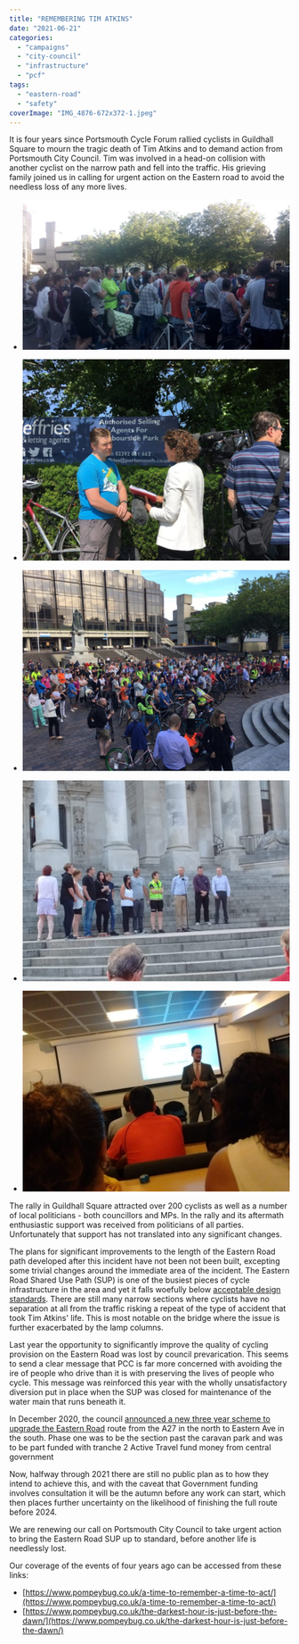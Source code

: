 ```yaml
---
title: "REMEMBERING TIM ATKINS"
date: "2021-06-21"
categories: 
  - "campaigns"
  - "city-council"
  - "infrastructure"
  - "pcf"
tags: 
  - "eastern-road"
  - "safety"
coverImage: "IMG_4876-672x372-1.jpeg"
---
```


It is four years since Portsmouth Cycle Forum rallied cyclists in Guildhall Square to mourn the tragic death of Tim Atkins and to demand action from Portsmouth City Council. Tim was involved in a head-on collision with another cyclist on the narrow path and fell into the traffic. His grieving family joined us in calling for urgent action on the Eastern road to avoid the needless loss of any more lives.

- ![](images/2b7ee508-51f5-499c-9a27-2135ab62ca03-1024x576.jpg)
    
- ![](images/208a38cf-c168-40e6-804b-acbabfbe56a6-1024x768.jpg)
    
- ![](images/a146ef74-a987-4bc4-802e-c19a259e9848-1024x768.jpg)
    
- ![](images/cf81e13f-00b4-4e83-bf70-2f8f6d402236-1024x768.jpg)
    
- ![](images/d6bc332e-b2aa-4a9a-a425-5b9e32d58992-1024x768.jpg)
    

The rally in Guildhall Square attracted over 200 cyclists as well as a number of local politicians - both councillors and MPs. In the rally and its aftermath enthusiastic support was received from politicians of all parties. Unfortunately that support has not translated into any significant changes.

The plans for significant improvements to the length of the Eastern Road path developed after this incident have not been not been built, excepting some trivial changes around the immediate area of the incident. The Eastern Road Shared Use Path (SUP) is one of the busiest pieces of cycle infrastructure in the area and yet it falls woefully below [acceptable design standards](https://www.gov.uk/government/publications/cycle-infrastructure-design-ltn-120). There are still many narrow sections where cyclists have no separation at all from the traffic risking a repeat of the type of accident that took Tim Atkins' life. This is most notable on the bridge where the issue is further exacerbated by the lamp columns.

Last year the opportunity to significantly improve the quality of cycling provision on the Eastern Road was lost by council prevarication. This seems to send a clear message that PCC is far more concerned with avoiding the ire of people who drive than it is with preserving the lives of people who cycle. This message was reinforced this year with the wholly unsatisfactory diversion put in place when the SUP was closed for maintenance of the water main that runs beneath it. 

In December 2020, the council [announced a new three year scheme to upgrade the Eastern Road](https://travel.portsmouth.gov.uk/schemes/eastern_road_phase1/) route from the A27 in the north to Eastern Ave in the south. Phase one was to be the section past the caravan park and was to be part funded with tranche 2 Active Travel fund money from central government  

Now, halfway through 2021 there are still no public plan as to how they intend to achieve this, and with the caveat that Government funding involves consultation it will be the autumn before any work can start, which then places further uncertainty on the likelihood of finishing the full route before 2024.

We are renewing our call on Portsmouth City Council to take urgent action to bring the Eastern Road SUP up to standard, before another life is needlessly lost. 

Our coverage of the events of four years ago can be accessed from these links:

- [https://www.pompeybug.co.uk/a-time-to-remember-a-time-to-act/](https://www.pompeybug.co.uk/a-time-to-remember-a-time-to-act/)
- [https://www.pompeybug.co.uk/the-darkest-hour-is-just-before-the-dawn/](https://www.pompeybug.co.uk/the-darkest-hour-is-just-before-the-dawn/)
